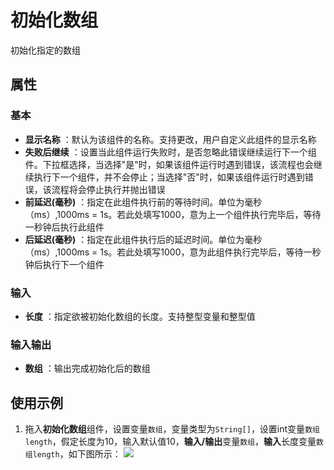 # 初始化数组

初始化指定的数组

## 属性

### 基本

- **显示名称** ：默认为该组件的名称。支持更改，用户自定义此组件的显示名称
- **失败后继续** ：设置当此组件运行失败时，是否忽略此错误继续运行下一个组件。下拉框选择，当选择"是"时，如果该组件运行时遇到错误，该流程也会继续执行下一个组件，并不会停止；当选择"否"时，如果该组件运行时遇到错误，该流程将会停止执行并抛出错误
- **前延迟(毫秒)** ：指定在此组件执行前的等待时间。单位为毫秒（ms）,1000ms = 1s。若此处填写1000，意为上一个组件执行完毕后，等待一秒钟后执行此组件
- **后延迟(毫秒)** ：指定在此组件执行后的延迟时间。单位为毫秒（ms）,1000ms = 1s。若此处填写1000，意为此组件执行完毕后，等待一秒钟后执行下一个组件

### 输入

- **长度** ：指定欲被初始化数组的长度。支持整型变量和整型值

### 输入输出

- **数组** ：输出完成初始化后的数组

## 使用示例

1. 拖入**初始化数组**组件，设置变量`数组`，变量类型为`String[]`，设置int变量`数组length`，假定长度为10，输入默认值10，**输入/输出**变量`数组`，**输入**长度变量`数组length`，如下图所示：
   ![](https://docimages.blob.core.chinacloudapi.cn/images/Activities/InitializeArrayActivity1.png)